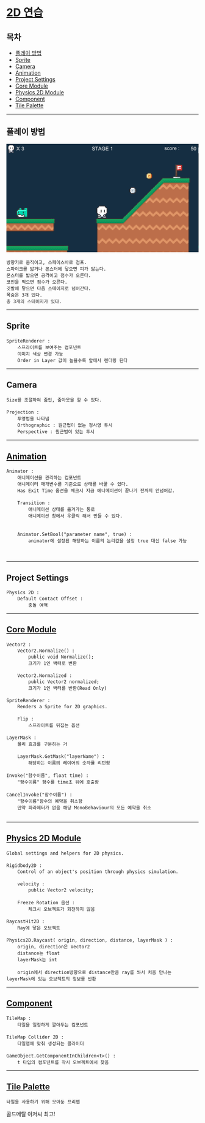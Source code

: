<!-- @format -->

# [2D 연습](https://youtu.be/v_Y5FH_tCpc?list=PLO-mt5Iu5TeYI4dbYwWP8JqZMC9iuUIW2)

## 목차

- [플레이 방법](#플레이-방법)
- [Sprite](#sprite)
- [Camera](#camera)
- [Animation](#animation)
- [Project Settings](#project-settings)
- [Core Module](#core-module)
- [Physics 2D Module](#physics-2d-module)
- [Component](#component)
- [Tile Palette](#tile-palette)

---

## 플레이 방법

![스크린샷](./readmeImg/설명.jpg)

```
방향키로 움직이고, 스페이스바로 점프.
스파이크를 밟거나 몬스터에 닿으면 피가 닳는다.
몬스터를 밟으면 공격이고 점수가 오른다.
코인을 먹으면 점수가 오른다.
깃발에 닿으면 다음 스테이지로 넘어간다.
목숨은 3개 있다.
총 3개의 스테이지가 있다.

```

---

## Sprite

```
SpriteRenderer :
    스프라이트를 보여주는 컴포넌트
    이미지 색상 변경 가능
    Order in Layer 값이 높을수록 앞에서 렌더링 된다

```

---

## Camera

```
Size를 조절하여 줌인, 줌아웃을 할 수 있다.

Projection :
    투영법을 나타냄
    Orthographic : 원근법이 없는 정사영 투시
    Perspective : 원근법이 있는 투시

```

---

## [Animation](https://youtu.be/Z4iULRbiSTg?list=PLO-mt5Iu5TeYI4dbYwWP8JqZMC9iuUIW2&t=1258)

```
Animator :
    애니메이션을 관리하는 컴포넌트
    애니메이터 매개변수를 기준으로 상태를 바꿀 수 있다.
    Has Exit Time 옵션을 체크시 지금 에니메이션이 끝나기 전까지 안넘어감.

    Transition :
        애니메이션 상태를 옮겨가는 통로
        애니메이션 창에서 우클릭 해서 만들 수 있다.


    Animator.SetBool("parameter name", true) :
        animator에 설정된 해당하는 이름의 논리값을 설정 true 대신 false 가능



```

---

## Project Settings

```
Physics 2D :
    Default Contact Offset :
        충돌 여백

```

---

## [Core Module](https://docs.unity3d.com/ScriptReference/UnityEngine.CoreModule.html)

```
Vector2 :
    Vector2.Normalize() :
        public void Normalize();
        크기가 1인 백터로 변환

    Vector2.Normalized :
        public Vector2 normalized;
        크기가 1인 백터를 반환(Read Only)

SpriteRenderer :
    Renders a Sprite for 2D graphics.

    Flip :
        스프라이트를 뒤집는 옵션

LayerMask :
    물리 효과를 구분하는 거

    LayerMask.GetMask("layerName") :
        해당하는 이름의 레이어의 숫자를 리턴함

Invoke("함수이름", float time) :
    "함수이름" 함수를 time초 뒤에 호출함

CancelInvoke("함수이름") :
    "함수이름"함수의 예약을 취소함
    만약 파라메터가 없음 해당 MonoBehaviour의 모든 예약을 취소


```

---

## [Physics 2D Module](https://docs.unity3d.com/ScriptReference/UnityEngine.PhysicsModule.html)

```
Global settings and helpers for 2D physics.

Rigidbody2D :
    Control of an object's position through physics simulation.

    velocity :
        public Vector2 velocity;

    Freeze Rotation 옵션 :
        체크시 오브젝트가 회전하지 않음

RaycastHit2D :
    Ray에 닿은 오브젝트

Physics2D.Raycast( origin, direction, distance, layerMask ) :
    origin, direction은 Vector2
    distance는 float
    layerMask는 int

    origin에서 direction방향으로 distance만큼 ray를 쏴서 처음 만나는 layerMask에 있는 오브젝트의 정보를 반환

```

---

## [Component](https://docs.unity3d.com/ScriptReference/Component.html)

```
TileMap :
    타일을 일정하게 깔아두는 컴포넌트

TileMap Collider 2D :
    타일맵에 맞춰 생성되는 콜라이더

GameObject.GetComponentInChildren<t>() :
    t 타입의 컴포넌트를 작시 오브젝트에서 찾음

```

---

## [Tile Palette](https://youtu.be/f8ixw9IpnD8?list=PLO-mt5Iu5TeYI4dbYwWP8JqZMC9iuUIW2)

```
타일을 사용하기 위해 모아둔 프리펩

```

골드메탈 아저씨 최고!
